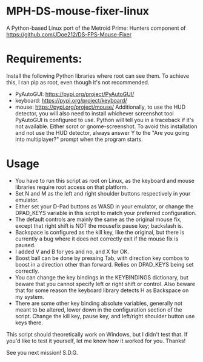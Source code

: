 # MPH-DS-mouse-fixer-linux
A Python-based Linux port of the Metroid Prime: Hunters component of https://github.com/JDoe212/DS-FPS-Mouse-Fixer

# Requirements:
Install the following Python libraries where root can see them. To achieve this, I ran pip as root, even though it's not recommended.
- PyAutoGUI: https://pypi.org/project/PyAutoGUI/
- keyboard: https://pypi.org/project/keyboard/
- mouse: https://pypi.org/project/mouse/
Additionally, to use the HUD detector, you will also need to install whichever screenshot tool PyAutoGUI is configured to use. Python will tell you in a traceback if it's not available. Either scrot or gnome-screenshot. To avoid this installation and not use the HUD detector, always answer Y to the "Are you going into multiplayer?" prompt when the program starts.

# Usage
- You have to run this script as root on Linux, as the keyboard and mouse libraries require root access on that platform.
- Set N and M as the left and right shoulder buttons respectively in your emulator.
- Either set your D-Pad buttons as WASD in your emulator, or change the DPAD_KEYS variable in this script to match your preferred configuration.
- The default controls are mainly the same as the original mouse fix, except that right shift is NOT the mousefix pause key; backslash is.
- Backspace is configured as the kill key, like the original, but there is currently a bug where it does not correctly exit if the mouse fix is paused.
- I added V and B for yes and no, and X for OK. 
- Boost ball can be done by pressing Tab, with direction key combos to boost in a direction other than forward. Relies on DPAD_KEYS being set correctly.
- You can change the key bindings in the KEYBINDINGS dictionary, but beware that you cannot specify left or right shift or control. Also beware that for some reason the keyboard library detects H as Backspace on my system.
- There are some other key binding absolute variables, generally not meant to be altered, lower down in the configuration section of the script. Change the kill key, pause key, and left/right shoulder button use keys there.

This script should theoretically work on Windows, but I didn't test that. If you'd like to test it yourself, let me know how it worked for you. Thanks!

See you next mission! S.D.G.
